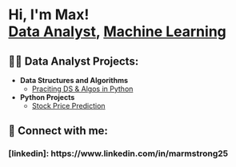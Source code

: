 <h1>Hi, I'm Max! <br/><a href="https://github.com/maxarm1007">Data Analyst</a>, <a href="https://www.linkedin.com/in/marmstrong25/">Machine Learning</a>

<h2>👨‍💻 Data Analyst Projects:</h2>

- <b>Data Structures and Algorithms</b>
  - [Praciting DS & Algos in Python](https://github.com/joshmadakor1/Algorithms-Practice)
- <b>Python Projects</b>
  - [Stock Price Prediction](https://github.com/maxarm1007/Stock-Price-Prediction)


<h2> 🤳 Connect with me:</h2>

<h3> [linkedin]: https://www.linkedin.com/in/marmstrong25

<!--
**joshmadakor1/joshmadakor1** is a ✨ _special_ ✨ repository because its `README.md` (this file) appears on your GitHub profile.

Here are some ideas to get you started:

- 🔭 I’m currently working on ...
- 🌱 I’m currently learning ...
- 👯 I’m looking to collaborate on ...
- 🤔 I’m looking for help with ...
- 💬 Ask me about ...
- 📫 How to reach me: ...
- 😄 Pronouns: ...
- ⚡ Fun fact: ...
-->
